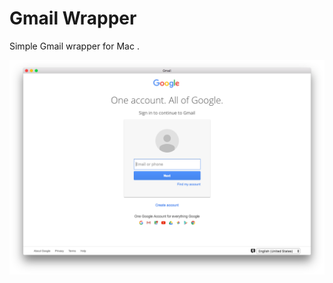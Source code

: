 # Gmail Wrapper  
Simple Gmail wrapper for Mac . 

![Gmail Wrapper](https://github.com/paulfarino/GmailWrapper/blob/master/screenshots/screenshot-gmail_wrapper.png)
